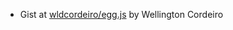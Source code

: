 * Gist at [wldcordeiro/egg.js](https://gist.github.com/wldcordeiro/2ec9aeb4e3fa512eec26) by Wellington Cordeiro
